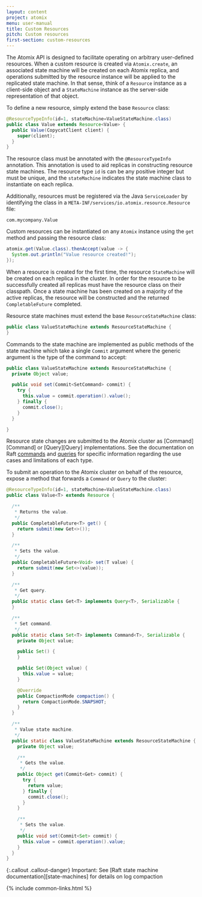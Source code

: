 ```yaml
---
layout: content
project: atomix
menu: user-manual
title: Custom Resources
pitch: Custom resources
first-section: custom-resources
---
```


The Atomix API is designed to facilitate operating on arbitrary user-defined resources. When a custom resource is created via `Atomix.create`, an associated state machine will be created on each Atomix replica, and operations submitted by the resource instance will be applied to the replicated state machine. In that sense, think of a `Resource` instance as a client-side object and a `StateMachine` instance as the server-side representation of that object.

To define a new resource, simply extend the base `Resource` class:

```java
@ResourceTypeInfo(id=1, stateMachine=ValueStateMachine.class)
public class Value extends Resource<Value> {
  public Value(CopycatClient client) {
    super(client);
  }
}
```

The resource class must be annotated with the `@ResourceTypeInfo` annotation. This annotation is used to aid replicas in constructing resource state machines. The resource type `id` is can be any positive integer but must be unique, and the `stateMachine` indicates the state machine class to instantiate on each replica.

Additionally, resources must be registered via the Java `ServiceLoader` by identifying the class in a `META-INF/services/io.atomix.resource.Resource` file:
```
com.mycompany.Value
```

Custom resources can be instantiated on any `Atomix` instance using the `get` method and passing the resource class:

```java
atomix.get(Value.class).thenAccept(value -> {
  System.out.println("Value resource created!");
});
```

When a resource is created for the first time, the resource `StateMachine` will be created on each replica in the cluster. In order for the resource to be successfully created all replicas must have the resource class on their classpath. Once a state machine has been created on a majority of the active replicas, the resource will be constructed and the returned `CompletableFuture` completed.

Resource state machines must extend the base `ResourceStateMachine` class:

```java
public class ValueStateMachine extends ResourceStateMachine {
}
```

Commands to the state machine are implemented as public methods of the state machine which take a single `Commit` argument where the generic argument is the type of the command to accept:

```java
public class ValueStateMachine extends ResourceStateMachine {
  private Object value;

  public void set(Commit<SetCommand> commit) {
    try {
      this.value = commit.operation().value();
    } finally {
      commit.close();
    }
  }

}
```

Resource state changes are submitted to the Atomix cluster as [Command][Command] or [Query][Query] implementations. See the documentation on Raft [commands](#commands) and [queries](#queries) for specific information regarding the use cases and limitations of each type.

To submit an operation to the Atomix cluster on behalf of the resource, expose a method that forwards a `Command` or `Query` to the cluster:

```java
@ResourceTypeInfo(id=1, stateMachine=ValueStateMachine.class)
public class Value<T> extends Resource {

  /**
   * Returns the value.
   */
  public CompletableFuture<T> get() {
    return submit(new Get<>());
  }

  /**
   * Sets the value.
   */
  public CompletableFuture<Void> set(T value) {
    return submit(new Set<>(value));
  }

  /**
   * Get query.
   */
  public static class Get<T> implements Query<T>, Serializable {
  }

  /**
   * Set command.
   */
  public static class Set<T> implements Command<T>, Serializable {
    private Object value;

    public Set() {
    }

    public Set(Object value) {
      this.value = value;
    }

    @Override
    public CompactionMode compaction() {
      return CompactionMode.SNAPSHOT;
    }
  }

  /**
   * Value state machine.
   */
  public static class ValueStateMachine extends ResourceStateMachine {
    private Object value;

    /**
     * Gets the value.
     */
    public Object get(Commit<Get> commit) {
      try {
        return value;
      } finally {
        commit.close();
      }
    }

    /**
     * Sets the value.
     */
    public void set(Commit<Set> commit) {
      this.value = commit.operation().value;
    }
  }
}
```

{:.callout .callout-danger}
Important: See [Raft state machine documentation][state-machines] for details on log compaction

{% include common-links.html %}